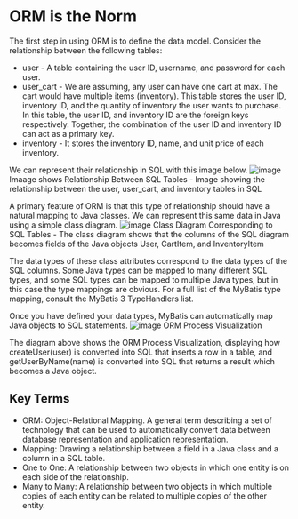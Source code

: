 # ORM is the Norm
The first step in using ORM is to define the data model. Consider the relationship between the following tables:
* user - A table containing the user ID, username, and password for each user.
* user_cart - We are assuming, any user can have one cart at max. The cart would have multiple items (inventory). This table stores the user ID, inventory ID, and the quantity of inventory the user wants to purchase. In this table, the user ID, and inventory ID are the foreign keys respectively. Together, the combination of the user ID and inventory ID can act as a primary key.
* inventory - It stores the inventory ID, name, and unit price of each inventory.

We can represent their relationship in SQL with this image below.
![image](https://user-images.githubusercontent.com/77028341/221786330-54fda033-c9e3-4632-bd76-19bf9ef1d6df.png)
Imaage shows Relationship Between SQL Tables - Image showing the relationship between the user, user_cart, and inventory tables in SQL

A primary feature of ORM is that this type of relationship should have a natural mapping to Java classes. We can represent this same data in Java using a simple class diagram.
![image](https://user-images.githubusercontent.com/77028341/221786459-b45a33b2-a1dc-418d-8abb-889d9689c6dc.png)
Class Diagram Corresponding to SQL Tables - The class diagram shows that the columns of the SQL diagram becomes fields of the Java objects User, CartItem, and InventoryItem

The data types of these class attributes correspond to the data types of the SQL columns. Some Java types can be mapped to many different SQL types, and some SQL types can be mapped to multiple Java types, but in this case the type mappings are obvious. For a full list of the MyBatis type mapping, consult the MyBatis 3 TypeHandlers list.

Once you have defined your data types, MyBatis can automatically map Java objects to SQL statements.
![image](https://user-images.githubusercontent.com/77028341/221786622-dd2a3cba-ee71-46b7-81e3-7707fdb397b5.png)
ORM Process Visualization

The diagram above shows the ORM Process Visualization, displaying how createUser(user) is converted into SQL that inserts a row in a table, and getUserByName(name) is converted into SQL that returns a result which becomes a Java object.

## Key Terms
* ORM: Object-Relational Mapping. A general term describing a set of technology that can be used to automatically convert data between database representation and application representation.
* Mapping: Drawing a relationship between a field in a Java class and a column in a SQL table.
* One to One: A relationship between two objects in which one entity is on each side of the relationship.
* Many to Many: A relationship between two objects in which multiple copies of each entity can be related to multiple copies of the other entity.
